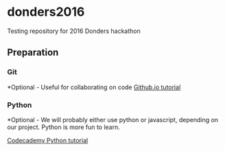 # donders2016
Testing repository for 2016 Donders hackathon

## Preparation
### Git
*Optional - Useful for collaborating on code
[Github.io tutorial](https://try.github.io/levels/1/challenges/1)

### Python
*Optional - We will probably either use python or javascript, depending on our project. Python is more fun to learn.

[Codecademy Python tutorial](https://www.codecademy.com/learn/python)
